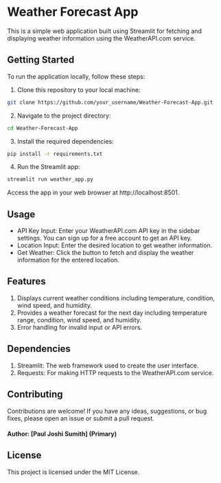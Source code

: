 # Weather Forecast App
This is a simple web application built using Streamlit for fetching and displaying weather information using the WeatherAPI.com service.

## Getting Started
To run the application locally, follow these steps:

1. Clone this repository to your local machine:
```bash
git clone https://github.com/your_username/Weather-Forecast-App.git
```

2. Navigate to the project directory:
```bash
cd Weather-Forecast-App
```

3. Install the required dependencies:
```bash
pip install -r requirements.txt
```

4. Run the Streamlit app:
```bash
streamlit run weather_app.py
```

Access the app in your web browser at http://localhost:8501.

## Usage
- API Key Input: Enter your WeatherAPI.com API key in the sidebar settings. You can sign up for a free account to get an API key.
- Location Input: Enter the desired location to get weather information.
- Get Weather: Click the button to fetch and display the weather information for the entered location.

## Features
1. Displays current weather conditions including temperature, condition, wind speed, and humidity.
2. Provides a weather forecast for the next day including temperature range, condition, wind speed, and humidity.
3. Error handling for invalid input or API errors.

## Dependencies
1. Streamlit: The web framework used to create the user interface.
2. Requests: For making HTTP requests to the WeatherAPI.com service.

## Contributing
Contributions are welcome! If you have any ideas, suggestions, or bug fixes, please open an issue or submit a pull request.
#### Author: [Paul Joshi Sumith] (Primary)

## License
This project is licensed under the MIT License.
